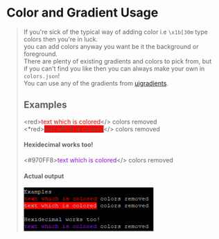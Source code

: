 # Color and Gradient Usage
> If you're sick of the typical way of adding color i.e `\x1b[30m` type colors then you're in luck.\
> you can add colors anyway you want be it the background or foreground.\
> There are plenty of existing gradients and colors to pick from, but\
> if you can't find you like then you can always make your own in `colors.json`!\
> You can use any of the gradients from [uigradients](https://uigradients.com/#Alive).
> 
> ## Examples
> \<red\><span style="color:red">text which is colored</span></> colors removed\
> \<*red\><span style="background-color:red">text which is colored</span></> colors removed
> #### Hexidecimal works too!
> <#970FF8><span style="color:#970FF8">text which is colored</span></> colors removed
> 
> #### Actual output
> ![example](./assets/colors_example.png)